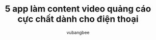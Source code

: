 ---
layout: post
title: 5 app làm content video quảng cáo cực chất dành cho điện thoại
author: vubangbee
tags: [digital-marketing,video]
image: '/images/posts/5-app-lam-content-video-quang-cao-cuc-chat-danh-cho-dien-thoai.jpg'
---